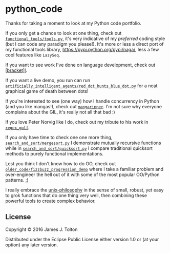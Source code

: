 # python_code

Thanks for taking a moment to look at my Python code portfolio.

If you only get a chance to look at one thing, check out [`functional_tools/tools.py`](https://github.com/HiImJayHireMe/Now_Thats_A_Portfolio/tree/master/python_code/functional_tools), it's very indicative of
 my _preferred_ coding style (but I can code any paradigm you please!).  It's more or less a direct port of my
 functional tools library, https://pypi.python.org/pypi/naga/, less a few cool features like `LazySeq`.

If you want to see work I've done on language development, check out [[bracket]!](https://github.com/HiImJayHireMe/bracket).

If you want a live demo, you run can run [`artificially_intelligent_agents/red_dot_hunts_blue_dot.py`](https://github.com/HiImJayHireMe/Now_Thats_A_Portfolio/tree/master/python_code/artificially_intelligent_agents)
for a neat graphical game of death between dots!

If you're interested to see (one way) how I handle concurrency in Python (and you like mangas!), 
check out [`mangaripper`](https://github.com/HiImJayHireMe/mangaripper).  I'm not sure why everyone complains about the GIL, it's really not all that bad :)

If you love Peter Norvig like I do, check out my tribute to his work in [`regex_golf`](https://github.com/HiImJayHireMe/Now_Thats_A_Portfolio/tree/master/python_code/regex_golf).

If you only have time to check one one more thing, [`search_and_sort/mergesort.py`](https://github.com/HiImJayHireMe/Now_Thats_A_Portfolio/blob/master/python_code/search_and_sort/mergesort.py) I demonstrate
mutually recursive functions while in [`search_and_sort/quicksort.py`](https://github.com/HiImJayHireMe/Now_Thats_A_Portfolio/blob/master/python_code/search_and_sort/quicksort.py) I compare traditional quicksort
methods to purely functional implementations.

Lest you think I don't know how to do OO, check out [`older_code/fizzbuzz_progression_demo`](https://github.com/HiImJayHireMe/Now_Thats_A_Portfolio/tree/master/python_code/older_code/fizzbuzz_progression_demo) where I
take a familiar problem and over-engineer the hell out of it with some of the most popular OO/Python patterns.  ;)

 I really embrace the [unix-philosophy](https://en.wikipedia.org/wiki/Unix_philosophy#Origin) in the sense of small,
 robust, yet easy to grok functions that do one thing very well, then combining these powerful tools to create complex behavior.



## License

Copyright © 2016 James J. Tolton

Distributed under the Eclipse Public License either version 1.0 or (at
your option) any later version.
